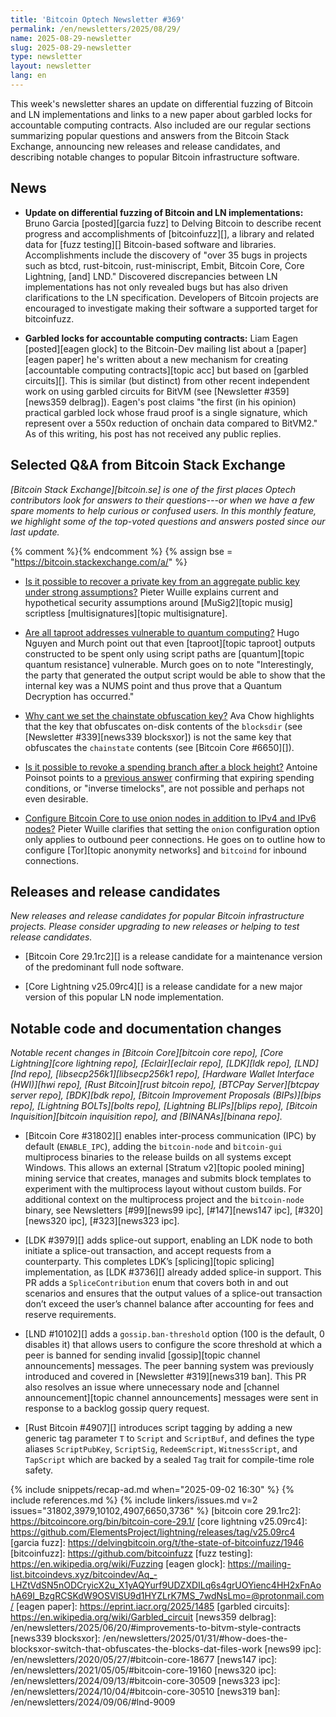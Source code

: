 ```yaml
---
title: 'Bitcoin Optech Newsletter #369'
permalink: /en/newsletters/2025/08/29/
name: 2025-08-29-newsletter
slug: 2025-08-29-newsletter
type: newsletter
layout: newsletter
lang: en
---
```

This week's newsletter shares an update on differential fuzzing of
Bitcoin and LN implementations and links to a new paper about garbled
locks for accountable computing contracts.  Also included are our
regular sections summarizing popular questions and answers from the
Bitcoin Stack Exchange, announcing new releases and release candidates,
and describing notable changes to popular Bitcoin infrastructure
software.

## News

- **Update on differential fuzzing of Bitcoin and LN implementations:**
  Bruno Garcia [posted][garcia fuzz] to Delving Bitcoin to describe
  recent progress and accomplishments of [bitcoinfuzz][], a library and
  related data for [fuzz testing][] Bitcoin-based software and
  libraries.  Accomplishments include the discovery of "over 35 bugs in
  projects such as btcd, rust-bitcoin, rust-miniscript, Embit, Bitcoin
  Core, Core Lightning, [and] LND."  Discovered discrepancies between LN
  implementations has not only revealed bugs but has also driven
  clarifications to the LN specification.  Developers of Bitcoin
  projects are encouraged to investigate making their software a
  supported target for bitcoinfuzz.

- **Garbled locks for accountable computing contracts:** Liam Eagen
  [posted][eagen glock] to the Bitcoin-Dev mailing list about a
  [paper][eagen paper] he's written about a new mechanism for creating
  [accountable computing contracts][topic acc] but based on [garbled
  circuits][].  This is similar (but distinct) from other recent
  independent work on using garbled circuits for BitVM (see [Newsletter
  #359][news359 delbrag]).  Eagen's post claims "the first (in his
  opinion) practical garbled lock whose fraud proof is a single
  signature, which represent over a 550x reduction of onchain data
  compared to BitVM2."  As of this writing, his post has not received
  any public replies.

## Selected Q&A from Bitcoin Stack Exchange

*[Bitcoin Stack Exchange][bitcoin.se] is one of the first places Optech
contributors look for answers to their questions---or when we have a
few spare moments to help curious or confused users.  In
this monthly feature, we highlight some of the top-voted questions and
answers posted since our last update.*

{% comment %}<!-- https://bitcoin.stackexchange.com/search?tab=votes&q=created%3a1m..%20is%3aanswer -->{% endcomment %}
{% assign bse = "https://bitcoin.stackexchange.com/a/" %}

- [Is it possible to recover a private key from an aggregate public key under strong assumptions?]({{bse}}127723)
  Pieter Wuille explains current and hypothetical security assumptions around
  [MuSig2][topic musig] scriptless [multisignatures][topic multisignature].

- [Are all taproot addresses vulnerable to quantum computing?]({{bse}}127660)
  Hugo Nguyen and Murch point out that even [taproot][topic taproot] outputs
  constructed to be spent only using script paths are [quantum][topic quantum
  resistance] vulnerable. Murch goes on to note "Interestingly, the party that
  generated the output script would be able to show that the internal key was a
  NUMS point and thus prove that a Quantum Decryption has occurred."

- [Why cant we set the chainstate obfuscation key?]({{bse}}127814)
  Ava Chow highlights that the key that obfuscates on-disk contents of the
  `blocksdir` (see [Newsletter #339][news339 blocksxor]) is not the
  same key that obfuscates the `chainstate` contents (see [Bitcoin Core
  #6650][]).

- [Is it possible to revoke a spending branch after a block height?]({{bse}}127683)
  Antoine Poinsot points to a [previous answer]({{bse}}122224) confirming that
  expiring spending conditions, or "inverse timelocks", are not possible and
  perhaps not even desirable.

- [Configure Bitcoin Core to use onion nodes in addition to IPv4 and IPv6 nodes?]({{bse}}127727)
  Pieter Wuille clarifies that setting the `onion` configuration option only
  applies to outbound peer connections. He goes on to outline how to configure
  [Tor][topic anonymity networks] and `bitcoind` for inbound connections.

## Releases and release candidates

_New releases and release candidates for popular Bitcoin infrastructure
projects.  Please consider upgrading to new releases or helping to test
release candidates._

- [Bitcoin Core 29.1rc2][] is a release candidate for a maintenance
  version of the predominant full node software.

- [Core Lightning v25.09rc4][] is a release candidate for a new major
  version of this popular LN node implementation.

## Notable code and documentation changes

_Notable recent changes in [Bitcoin Core][bitcoin core repo], [Core
Lightning][core lightning repo], [Eclair][eclair repo], [LDK][ldk repo],
[LND][lnd repo], [libsecp256k1][libsecp256k1 repo], [Hardware Wallet
Interface (HWI)][hwi repo], [Rust Bitcoin][rust bitcoin repo], [BTCPay
Server][btcpay server repo], [BDK][bdk repo], [Bitcoin Improvement
Proposals (BIPs)][bips repo], [Lightning BOLTs][bolts repo],
[Lightning BLIPs][blips repo], [Bitcoin Inquisition][bitcoin inquisition
repo], and [BINANAs][binana repo]._

- [Bitcoin Core #31802][] enables inter-process communication (IPC) by default
  (`ENABLE_IPC`), adding the `bitcoin-node` and `bitcoin-gui` multiprocess
  binaries to the release builds on all systems except Windows. This allows an
  external [Stratum v2][topic pooled mining] mining service that creates,
  manages and submits block templates to experiment with the multiprocess layout
  without custom builds. For additional context on the multiprocess project and
  the `bitcoin-node` binary, see Newsletters [#99][news99 ipc], [#147][news147
  ipc], [#320][news320 ipc], [#323][news323 ipc].

- [LDK #3979][] adds splice-out support, enabling an LDK node to both initiate a
  splice-out transaction, and accept requests from a counterparty. This
  completes LDK’s [splicing][topic splicing] implementation, as [LDK #3736][]
  already added splice-in support. This PR adds a `SpliceContribution` enum that
  covers both in and out scenarios and ensures that the output values of a
  splice-out transaction don’t exceed the user’s channel balance after
  accounting for fees and reserve requirements.

- [LND #10102][] adds a `gossip.ban-threshold` option (100 is the default, 0
  disables it) that allows users to configure the score threshold at which a
  peer is banned for sending invalid [gossip][topic channel announcements]
  messages. The peer banning system was previously introduced and covered in
  [Newsletter #319][news319 ban]. This PR also resolves an issue where
  unnecessary node and [channel announcement][topic channel announcements]
  messages were sent in response to a backlog gossip query request.

- [Rust Bitcoin #4907][] introduces script tagging by adding a new generic tag
  parameter `T` to `Script` and `ScriptBuf`, and defines the type aliases
  `ScriptPubKey`, `ScriptSig`, `RedeemScript`, `WitnessScript`, and `TapScript`
  which are backed by a sealed `Tag` trait for compile-time role safety.

{% include snippets/recap-ad.md when="2025-09-02 16:30" %}
{% include references.md %}
{% include linkers/issues.md v=2 issues="31802,3979,10102,4907,6650,3736" %}
[bitcoin core 29.1rc2]: https://bitcoincore.org/bin/bitcoin-core-29.1/
[core lightning v25.09rc4]: https://github.com/ElementsProject/lightning/releases/tag/v25.09rc4
[garcia fuzz]: https://delvingbitcoin.org/t/the-state-of-bitcoinfuzz/1946
[bitcoinfuzz]: https://github.com/bitcoinfuzz
[fuzz testing]: https://en.wikipedia.org/wiki/Fuzzing
[eagen glock]: https://mailing-list.bitcoindevs.xyz/bitcoindev/Aq_-LHZtVdSN5nODCryicX2u_X1yAQYurf9UDZXDILq6s4grUOYienc4HH2xFnAohA69I_BzgRCSKdW9OSVlSU9d1HYZLrK7MS_7wdNsLmo=@protonmail.com/
[eagen paper]: https://eprint.iacr.org/2025/1485
[garbled circuits]: https://en.wikipedia.org/wiki/Garbled_circuit
[news359 delbrag]: /en/newsletters/2025/06/20/#improvements-to-bitvm-style-contracts
[news339 blocksxor]: /en/newsletters/2025/01/31/#how-does-the-blocksxor-switch-that-obfuscates-the-blocks-dat-files-work
[news99 ipc]: /en/newsletters/2020/05/27/#bitcoin-core-18677
[news147 ipc]: /en/newsletters/2021/05/05/#bitcoin-core-19160
[news320 ipc]: /en/newsletters/2024/09/13/#bitcoin-core-30509
[news323 ipc]: /en/newsletters/2024/10/04/#bitcoin-core-30510
[news319 ban]: /en/newsletters/2024/09/06/#lnd-9009
